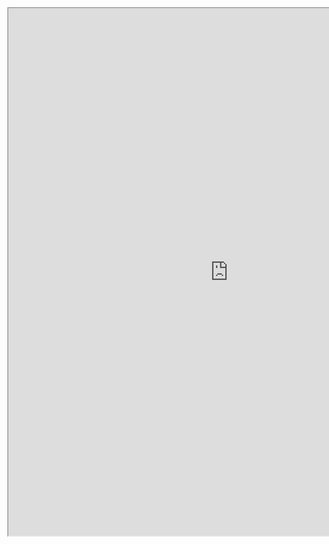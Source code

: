 
<html>
    <head><script type="text/javascript">
        function Reset()
        {
            api.getSession(function (session) {
                api.call("Get", {
                    typeName: "User",
                    search: {
                        name: session.userName
                    }
                }, function (result) {
                    console.log(result)
                }, function (err) {
                    console.log("error getting user", err)
                });
            });
        }
</script></head>
<body>
    <div style="height:1200px;width:1000px">
         <iframe id="iframe" src="https://Apps.busboss.com/test/studentpatrol" style="height:1200px;width:1000px" onclick="Reset()">
        </iframe>
    </div>

</body>
</html>

